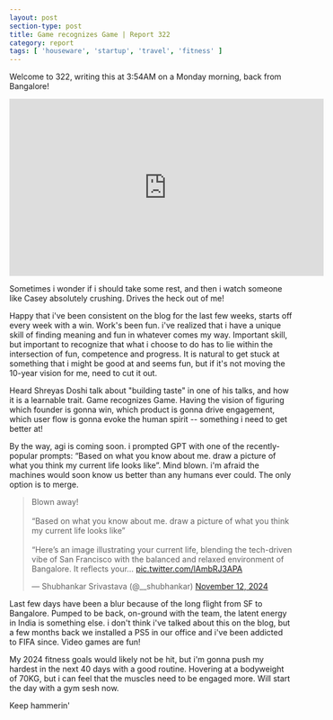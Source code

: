 ```yaml
---
layout: post
section-type: post
title: Game recognizes Game | Report 322
category: report
tags: [ 'houseware', 'startup', 'travel', 'fitness' ]
---
```


Welcome to 322, writing this at 3:54AM on a Monday morning, back from Bangalore!

<iframe width="560" height="315" src="https://www.youtube.com/embed/StMltAX0mp0?si=i66S1BsnkZsG6gRG" title="YouTube video player" frameborder="0" allow="accelerometer; autoplay; clipboard-write; encrypted-media; gyroscope; picture-in-picture; web-share" referrerpolicy="strict-origin-when-cross-origin" allowfullscreen></iframe>

Sometimes i wonder if i should take some rest, and then i watch someone like Casey absolutely crushing. Drives the heck out of me!

Happy that i've been consistent on the blog for the last few weeks, starts off every week with a win. Work's been fun. i've realized that i have a unique skill of finding meaning and fun in whatever comes my way. Important skill, but important to recognize that what i choose to do has to lie within the intersection of fun, competence and progress. It is natural to get stuck at something that i might be good at and seems fun, but if it's not moving the 10-year vision for me, need to cut it out.

Heard Shreyas Doshi talk about "building taste" in one of his talks, and how it is a learnable trait. Game recognizes Game. Having the vision of figuring which founder is gonna win, which product is gonna drive engagement, which user flow is gonna evoke the human spirit -- something i need to get better at!

By the way, agi is coming soon. i prompted GPT with one of the recently-popular prompts: “Based on what you know about me. draw a picture of what you think my current life looks like”. Mind blown. i'm afraid the machines would soon know us better than any humans ever could. The only option is to merge.

<blockquote class="twitter-tweet"><p lang="en" dir="ltr">Blown away!<br><br>“Based on what you know about me. draw a picture of what you think my current life looks like”<br><br>“Here’s an image illustrating your current life, blending the tech-driven vibe of San Francisco with the balanced and relaxed environment of Bangalore. It reflects your… <a href="https://t.co/lAmbRJ3APA">pic.twitter.com/lAmbRJ3APA</a></p>&mdash; Shubhankar Srivastava (@__shubhankar) <a href="https://twitter.com/__shubhankar/status/1856412217790607577?ref_src=twsrc%5Etfw">November 12, 2024</a></blockquote> <script async src="https://platform.twitter.com/widgets.js" charset="utf-8"></script>

Last few days have been a blur because of the long flight from SF to Bangalore. Pumped to be back, on-ground with the team, the latent energy in India is something else. i don't think i've talked about this on the blog, but a few months back we installed a PS5 in our office and i've been addicted to FIFA since. Video games are fun!

My 2024 fitness goals would likely not be hit, but i'm gonna push my hardest in the next 40 days with a good routine. Hovering at a bodyweight of 70KG, but i can feel that the muscles need to be engaged more. Will start the day with a gym sesh now.

Keep hammerin'